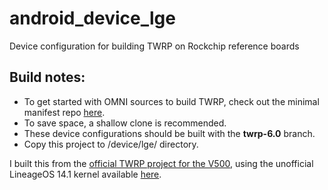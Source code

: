 # android_device_lge
Device configuration for building TWRP on Rockchip reference boards 

## Build notes:
- To get started with OMNI sources to build TWRP, check out the minimal manifest repo [here](https://github.com/minimal-manifest-twrp/platform_manifest_twrp_omni/tree/twrp-6.0).
- To save space, a shallow clone is recommended.
- These device configurations should be built with the **twrp-6.0** branch.
- Copy this project to /device/lge/ directory.

I built this from the [official TWRP project for the V500](https://github.com/TeamWin/android_device_lge_v500), using the unofficial LineageOS 14.1 kernel available [here](https://updater2.invisiblek.org/vk810).
